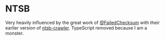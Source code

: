 # NTSB

Very heavily influenced by the great work of [@FailedChecksum](https://github.com/FailedChecksum) with their earlier version of [ntsb-crawler](https://github.com/FailedChecksum/ntsb-crawler). TypeScript removed because I am a monster.
